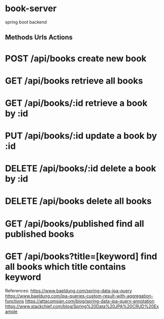 # book-server
spring boot backend


## Methods	Urls	Actions

# POST	/api/books	create new book
# GET	/api/books	retrieve all books
# GET	/api/books/:id	retrieve a book by :id
# PUT	/api/books/:id	update a book by :id
# DELETE	/api/books/:id	delete a book by :id
# DELETE	/api/books	delete all books
# GET	/api/books/published	find all published books
# GET	/api/books?title=[keyword]	find all books which title contains keyword

References:
https://www.baeldung.com/spring-data-jpa-query
https://www.baeldung.com/jpa-queries-custom-result-with-aggregation-functions
https://attacomsian.com/blog/spring-data-jpa-query-annotation
https://www.stackchief.com/blog/Spring%20Data%20JPA%20CRUD%20Example
